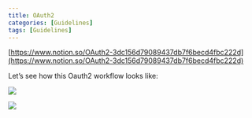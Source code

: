 ```yaml
---
title: OAuth2
categories: [Guidelines]
tags: [Guidelines]
---
```


[https://www.notion.so/OAuth2-3dc156d79089437db7f6becd4fbc222d](https://www.notion.so/OAuth2-3dc156d79089437db7f6becd4fbc222d)


Let’s see how this Oauth2 workflow looks like:


![](https://prod-files-secure.s3.us-west-2.amazonaws.com/9960fb2a-b75e-4bea-a8f9-b00925db1215/3bce41e0-99e8-4ebd-9701-e2bc9cbb79a2/Untitled.png?X-Amz-Algorithm=AWS4-HMAC-SHA256&X-Amz-Content-Sha256=UNSIGNED-PAYLOAD&X-Amz-Credential=ASIAZI2LB4663QQPUMU4%2F20250428%2Fus-west-2%2Fs3%2Faws4_request&X-Amz-Date=20250428T202247Z&X-Amz-Expires=3600&X-Amz-Security-Token=IQoJb3JpZ2luX2VjEOT%2F%2F%2F%2F%2F%2F%2F%2F%2F%2FwEaCXVzLXdlc3QtMiJHMEUCIQCFavnFF%2FPvW%2BcK%2BJ53KhkZ7JI6g1TMUU%2BE71ex%2F%2BAN0gIgBe16WHlLAd4hutU52uLjRu5ep0gfyQBoP%2BIDbDQSowMq%2FwMIfRAAGgw2Mzc0MjMxODM4MDUiDAXltHrtwBdjjVvh3SrcA9ChzoM%2FWjguAKpc1iPJu%2B2vTvodvzsSDJUfWQ3%2Bg4a%2BcKnhQJ7XRrYxEGedPOj1bvRLE976KidDcGlZToCFpv7Arjo8th1Ylpex86PYtN91vuJF%2BITDrq2Nf6L9gGs82nXn%2BGjjXd3hdCKaNIEgdxtmrcYfULi4d8ElIdFsC0iuoBwl7nnqEEokBTzBAssuQBjXIUmUbx6cW0%2BODjt6934M3dosLDPBtMi1MhRuLyDrBd%2FsXOQhcfjTxRQuuo1jEuJnZrfLWmnTM44vyF3nQqQfzCDmpkFpqXmiMt04pi4OyBaYFrnrgExAFgFpD%2BCxR9EQeRpH8nPB6CEugFq1i5tYUtXPunHB4hvIaOQ47a4TSTczIgD4y3aCMqcGq620x3MVHTy302JsV%2FxR%2FS4M52U1NIa7ko%2FZJhrhPljvpklOisUy2PnRTBgnoX9usglZoVpzmYKkyutPeNdfuvG5nUTRknQeZ32DefuyyG%2F17mVW5vdW6tSy%2FwKwdoJasNRfbhkkcPlSZ3KjpK07Gu6AkGGA5r1OUkpB3pgWtAWJNXo0KvWNEB4sBeZHBivw6S6AA%2FXDTnZYR1QqWRW4FUYrUr51q9X47SLoJOogXDCUTjGueW94yXAEBVHUAb5xMP23v8AGOqUB8LPwtm%2FpN65g1vEw8DcUOIxqz0%2FBA%2BkmZGCNpchDx7o5LXIFzrDUFBaWMbuqqx57OqOUa8vMT9DmLLxPwa9U7b3ky0VKdu1nClE%2FlfgLswLizkQ7ocrz8ZXEkpXVJSjo%2Bcl8%2FFkul1QS1SeNTj6RMCYFTbLNwP%2Btgbpq2X6YHhXWeiqg10HQokjpv7PSJwpYk1WlIaUsP%2B4rjC%2FOdeAEORlG3Yq%2B&X-Amz-Signature=53be96e9762f37081a6a6001d8184f23947ff16a40165544a36bd2136b8fc877&X-Amz-SignedHeaders=host&x-id=GetObject)


![](https://prod-files-secure.s3.us-west-2.amazonaws.com/9960fb2a-b75e-4bea-a8f9-b00925db1215/27d32b66-de43-41de-80f7-7edb81d1190f/Untitled.png?X-Amz-Algorithm=AWS4-HMAC-SHA256&X-Amz-Content-Sha256=UNSIGNED-PAYLOAD&X-Amz-Credential=ASIAZI2LB4663QQPUMU4%2F20250428%2Fus-west-2%2Fs3%2Faws4_request&X-Amz-Date=20250428T202247Z&X-Amz-Expires=3600&X-Amz-Security-Token=IQoJb3JpZ2luX2VjEOT%2F%2F%2F%2F%2F%2F%2F%2F%2F%2FwEaCXVzLXdlc3QtMiJHMEUCIQCFavnFF%2FPvW%2BcK%2BJ53KhkZ7JI6g1TMUU%2BE71ex%2F%2BAN0gIgBe16WHlLAd4hutU52uLjRu5ep0gfyQBoP%2BIDbDQSowMq%2FwMIfRAAGgw2Mzc0MjMxODM4MDUiDAXltHrtwBdjjVvh3SrcA9ChzoM%2FWjguAKpc1iPJu%2B2vTvodvzsSDJUfWQ3%2Bg4a%2BcKnhQJ7XRrYxEGedPOj1bvRLE976KidDcGlZToCFpv7Arjo8th1Ylpex86PYtN91vuJF%2BITDrq2Nf6L9gGs82nXn%2BGjjXd3hdCKaNIEgdxtmrcYfULi4d8ElIdFsC0iuoBwl7nnqEEokBTzBAssuQBjXIUmUbx6cW0%2BODjt6934M3dosLDPBtMi1MhRuLyDrBd%2FsXOQhcfjTxRQuuo1jEuJnZrfLWmnTM44vyF3nQqQfzCDmpkFpqXmiMt04pi4OyBaYFrnrgExAFgFpD%2BCxR9EQeRpH8nPB6CEugFq1i5tYUtXPunHB4hvIaOQ47a4TSTczIgD4y3aCMqcGq620x3MVHTy302JsV%2FxR%2FS4M52U1NIa7ko%2FZJhrhPljvpklOisUy2PnRTBgnoX9usglZoVpzmYKkyutPeNdfuvG5nUTRknQeZ32DefuyyG%2F17mVW5vdW6tSy%2FwKwdoJasNRfbhkkcPlSZ3KjpK07Gu6AkGGA5r1OUkpB3pgWtAWJNXo0KvWNEB4sBeZHBivw6S6AA%2FXDTnZYR1QqWRW4FUYrUr51q9X47SLoJOogXDCUTjGueW94yXAEBVHUAb5xMP23v8AGOqUB8LPwtm%2FpN65g1vEw8DcUOIxqz0%2FBA%2BkmZGCNpchDx7o5LXIFzrDUFBaWMbuqqx57OqOUa8vMT9DmLLxPwa9U7b3ky0VKdu1nClE%2FlfgLswLizkQ7ocrz8ZXEkpXVJSjo%2Bcl8%2FFkul1QS1SeNTj6RMCYFTbLNwP%2Btgbpq2X6YHhXWeiqg10HQokjpv7PSJwpYk1WlIaUsP%2B4rjC%2FOdeAEORlG3Yq%2B&X-Amz-Signature=193d533a724ad877ba1a487f84f1d41ded4c75d083987602f897278c26a113ca&X-Amz-SignedHeaders=host&x-id=GetObject)

